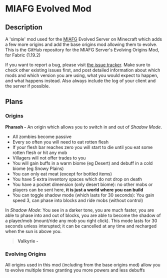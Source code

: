 # MIAFG Evolved Mod

## Description

A 'simple' mod used for the [MIAFG](http://miafg.com) Evolved Server on Minecraft which adds a few more origins and add the base origins mod allowing them to evolve.
This is the GitHub repository for the MIAFG Server's Evolving Origins Mod, for Fabric (1.19.2)

If you want to report a bug, please visit [the issue tracker](https://github.com/LarryPlayz/Origins-Evolved-MIAFG/issues). Make sure to check other existing issues first, and post detailed information about which mods and which version you are using, what you would expect to happen, and what happens instead. Also always include the log of your client and the server if possible.

## Plans

### Origins

**Pharaoh -** An origin which allows you to switch in and out of *Shadow Mode*.
- All zombies become passive
- Every so often you will need to eat rotten flesh
- If your flesh bar reaches zero you will start to die until you eat some rotten flesh or hit any mob
- Villagers will not offer trades to you
- You will gain buffs in a warm biome (eg Desert) and debuff in a cold biome (eg Snowy Plains)
- You can only eat meat (except for bottled items)
- You have 5 extra inventory spaces which do not drop on death
- You have a pocket dimension (only desert biome): no other mobs or players can be sent here, **it is just a world where you can build**
- You can toggle shadow mode (which lasts for 30 seconds): You gain speed 3, can phase into blocks and ride mobs (without control)

In *Shadow Mode*: You see in a darker tone, you are much faster, you are able to phase into and out of blocks, you are able to become the shadow of a player/mob (mount/ride any mob you right click). This mode lasts for 30 seconds unless interupted; it can be cancelled at any time and recharged when the sun is above you.

>**Valkyrie -** 

### Evolving Origins

All origins used in this mod (including from the base origins mod) allow you to evolve multiple times granting you more powers and less debuffs

